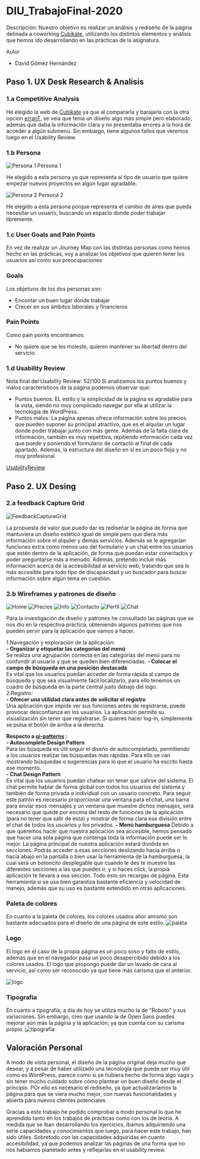 # DIU_TrabajoFinal-2020

Descripción: Nuestro objetivo es realizar un análisis y rediseño de la página detinada a coworking [Cubikate](https://cubikate.es), utilizando los distintos elementos y análisis que hemos ido desarrollando en las prácticas de la asignatura.

Autor
 * David Gómez Hernández
 
## Paso 1. UX Desk Research & Analisis 

### 1.a Competitive Analysis
He elegido la web de [Cubikate](https://cubikate.es) ya que al compararla y barajarla con la otra opcion [erranT](https://www.errant.es/es/), se veía que tenía un diseño algo más simple pero elaborado, además que daba la información clara y no presentaba errores a la hora de acceder a algún submenú. Sin embargo, tiene algunos fallos que veremos luego en el Usability Review.

### 1.b Persona

![Persona 1](img/Persona1_Federico.png) Persona 1

He elegido a esta persona ya que representa al tipo de usuario que quiere empezar nuevos proyectos en algún lugar agradable.

![Persona 2](img/Persona1_Marta.png) Persona 2

He elegido a esta persona porque representa el cambio de aires que pueda necesitar un usuario, buscando un espacio donde poder trabajar libremente.

### 1.c User Goals and Pain Points
En vez de realizar un Journey Map con las distintas personas como hemos hecho en las prácticas, voy a analizar los objetivos que quieren tener los usuarios así como sus preocupaciones

### Goals
Los objetivos de los dos personas son:
- Encontar un buen lugar donde trabajar
- Crecer en sus ámbitos laborales y financieros

### Pain Points
Como pain points encontramos:
- No quiere que se les moleste, quieren mantener su libertad dentro del servicio.

### 1.d Usability Review
Nota final del Usability Review: 52/100
Si analizamos los puntos buenos y malos característicos de la página podemos observar que:
- Puntos buenos: EL estilo y la simplicidad de la página es agradable para la vista, siendo no muy complicado navegar por ella al utilizar la tecnología de WordPress.
- Puntos malos: La página apenas ofrece información sobre los precios que pueden suponer su principal atractivo, que es el alquilar un lugar donde poder trabajar junto con más gente. Además de la falta clara de información, también es muy repetitiva, repitiendo información cada vez que puede y poniendo el formulario de contacto al final de cada apartado. Además, la estructura del diseño en sí es un poco floja y no muy profesional.

[UsabilityReview](https://github.com/DavidGmezHdez/DIU_TrabajoFinal-2020) 

## Paso 2. UX Desing
### 2.a feedback Capture Grid

![FeedbackCaptureGrid](img/feedback-capture-grid.png) 

La propuesta de valor que puedo dar es rediseñar la página de forma que mantuviera un diseño estético igual de simple pero que diera más información sobre el alquiler y demás servicios. Además se le agregarían funciones extra como menos uso del formulario y un chat entre los usuarios que estén dentro de la aplicación, de forma que puedan estar conectados y poder preguntarse más a menudo.
Además, pretendo incluir más información acerca de la accesibilidad al servicio web, tratando que sea lo más accesible para todo tipo de discapacidad y un buscador para buscar información sobre algún tema en cuestión.


### 2.b Wireframes y patrones de diseño

![Home](img/Home.png)
![Precios](img/Precios.png)
![Info](img/Info.png)
![Contacto](img/Contacto.png)
![Perfil](img/Perfil.png)
![Chat](img/Chat.png)

Para la investigación de diseño y patrones he consultado las páginas que se nos dio en la respectiva práctica, obteniendo algunos patrones que nos pueden servir para la aplicación que vamos a hacer.

1.Navegación y exploración de la aplicación:  
    **- Organizar y etiquetar las categorías del menú**  
        Se realiza una agrupación correcta en las categorías del menú para no confundir al usuario y que se queden bien diferenciadas. 
    **- Colocar el campo de búsqueda en una posición destacada**  
        Es vital que los usuarios puedan acceder de forma rápida al campo de búsqueda y que sea visualmente fácil localizarlo, para ello tenemos un cuadro de búsqueda en la parte central justo debajo del logo.  
2.Registro:  
    **- Ofrecer una utilidad clara antes de solicitar el registro**  
        Una aplicación que impide ver sus funciones antes de registrarse, puede provocar desconfianza en los usuarios. La aplicación permite su visualización sin tener que registrarse. Si quieres hacer log-in, simplemente se pulsa el botón de arriba a la derecha.

**Respecto a [ui-patterns](https://ui-patterns.com/) :**   
    **- Autocomplete Design Pattern**  
        Para las búsqueda es útil seguir el diseño de autocompletado, permitiendo a los usuarios realizar las búsquedas más rápidas. Para ello se van mostrando búsquedas o sugerencias para lo que el usuario ha escrito hasta ese momento.  
    **- Chat Design Pattern**  
        Es vital que los usuarios puedan chatear sin tener que salirse del sistema. El chat permite hablar de forma global con todos los usuarios del sistema y también de forma privada e individual con un usuario concreto. Para seguir este patrón es necesario proporcionar una ventana para el chat, una barra para enviar esos mensajes y un ventana que muestre dichos mensajes, será necesario que quede por encima del resto de funciones de la aplicación (para no tener que salir de esta) y mostrar de forma clara esa división entre el chat de todos los usuarios y los privados.
    **- Menú hamburguesa**
        Debido a que queremos hacer que nuestra aplicación sea accesible, hemos pensado que hacer una sola página que contenga toda la información puede ser lo mejor. La página principal de nuestra aplicación estará dividida en secciones. Podrás acceder a esas secciones deslizando hacia arriba o hacia abajo en la pantalla o bien usar la herramienta de la hamburguesa, la cual será un botoncito desplegable que cuando le des te muestre las diferentes secciones a las que puedes ir, y si haces click, la propia aplicación te llevará a esa sección. Todo esto sin recargas de página. Esta herramienta si se usa bien garantiza bastante eficiencia y velocidad de manejo, además que su uso es bastante extendido en otras aplicaciones.


### Paleta de colores
En cuanto a la paleta de colores, los colores usados ahor amismo son bastante adecuados para el diseño de una página de este estilo.
![paleta](img/paleta-colores.png)

### Logo
El logo en el caso de la propia página es un poco soso y falto de estilo, además que en el navegador pasa un poco desapercibido debido a los colores usados. El logo que propongo puede dar un lavado de cara al servicio, así como ser reconocido ya que tiene más carisma que el anterior.

![logo](img/logo.png)

### Tipografía
En cuanto a tipografía, a día de hoy se utiliza mucho la de "Roboto" y sus variaciones. Sin embargo, creo que usando la de Open Sans puedes mejorar aún más la página y la aplicación, ya que cuenta con su carisma propio.
![tipografia](img/Tipografia.png)

## Valoración Personal
A modo de vista personal, el diseño de la página original deja mucho que desear, y a pesar de haber utilizado una tecnología que puede ser muy útil como es WordPress, parece como si se hubiera hecho de forma algo vaga y sin tener mucho cuidado sobre cómo plantear un buen diseño desde el principio. POr ello es necesario el rediseño, ya que actualizaríamos la página para que se viera mucho mejor, con nuevas funcionalidades y abierta para nuevos clientes potenciales.

Gracias a este trabajo he podido comprobar a modo personal lo que he aprendido tanto en los trabajos de prácticas como con los de teoría. A medida que se iban desarrollando los ejercicios, íbamos adquiriendo una serie capacidades y conocimientos que luego, para hacer este trabajo, han sido útiles. Sobretodo con las capacidades adquiridas en cuanto accesibilidad, ya que podemos analizar las páginas de una forma que no nos habíamos planetado antes y reflejarlas en el usability review.
